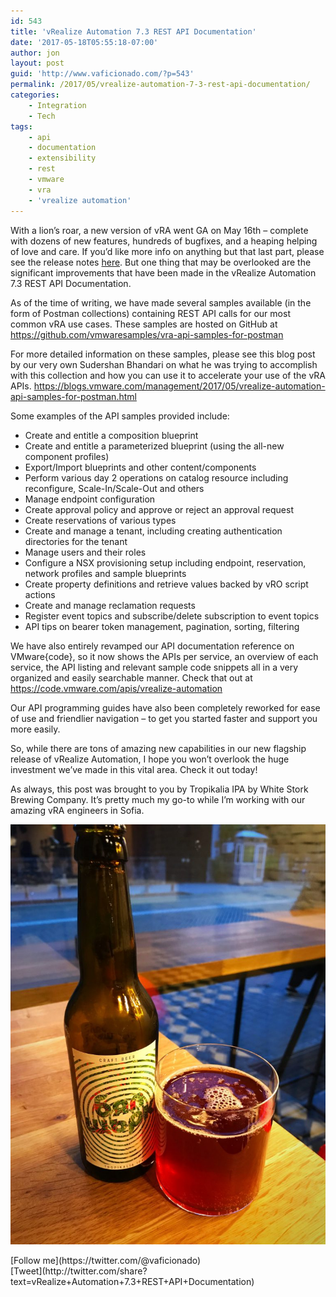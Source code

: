 ```yaml
---
id: 543
title: 'vRealize Automation 7.3 REST API Documentation'
date: '2017-05-18T05:55:18-07:00'
author: jon
layout: post
guid: 'http://www.vaficionado.com/?p=543'
permalink: /2017/05/vrealize-automation-7-3-rest-api-documentation/
categories:
    - Integration
    - Tech
tags:
    - api
    - documentation
    - extensibility
    - rest
    - vmware
    - vra
    - 'vrealize automation'
---
```


With a lion’s roar, a new version of vRA went GA on May 16th – complete with dozens of new features, hundreds of bugfixes, and a heaping helping of love and care. If you’d like more info on anything but that last part, please see the release notes [here](https://pubs.vmware.com/Release_Notes/en/vra/73/vrealize-automation-73-release-notes.html?src=vmw_so_vex_akjaer_1025). But one thing that may be overlooked are the significant improvements that have been made in the vRealize Automation 7.3 REST API Documentation.

As of the time of writing, we have made several samples available (in the form of Postman collections) containing REST API calls for our most common vRA use cases. These samples are hosted on GitHub at <https://github.com/vmwaresamples/vra-api-samples-for-postman>

For more detailed information on these samples, please see this blog post by our very own Sudershan Bhandari on what he was trying to accomplish with this collection and how you can use it to accelerate your use of the vRA APIs. <https://blogs.vmware.com/management/2017/05/vrealize-automation-api-samples-for-postman.html>

Some examples of the API samples provided include:

- Create and entitle a composition blueprint
- Create and entitle a parameterized blueprint (using the all-new component profiles)
- Export/Import blueprints and other content/components
- Perform various day 2 operations on catalog resource including reconfigure, Scale-In/Scale-Out and others
- Manage endpoint configuration
- Create approval policy and approve or reject an approval request
- Create reservations of various types
- Create and manage a tenant, including creating authentication directories for the tenant
- Manage users and their roles
- Configure a NSX provisioning setup including endpoint, reservation, network profiles and sample blueprints
- Create property definitions and retrieve values backed by vRO script actions
- Create and manage reclamation requests
- Register event topics and subscribe/delete subscription to event topics
- API tips on bearer token management, pagination, sorting, filtering

We have also entirely revamped our API documentation reference on VMware{code}, so it now shows the APIs per service, an overview of each service, the API listing and relevant sample code snippets all in a very organized and easily searchable manner. Check that out at <https://code.vmware.com/apis/vrealize-automation>

Our API programming guides have also been completely reworked for ease of use and friendlier navigation – to get you started faster and support you more easily.

So, while there are tons of amazing new capabilities in our new flagship release of vRealize Automation, I hope you won’t overlook the huge investment we’ve made in this vital area. Check it out today!

As always, this post was brought to you by Tropikalia IPA by White Stork Brewing Company. It’s pretty much my go-to while I’m working with our amazing vRA engineers in Sofia.

![tropikalia_ipa](/assets/images/2017/05/tropikalia_ipa-768x1024.jpg)

<div class="twttr_buttons"><div class="twttr_followme"> [Follow me](https://twitter.com/@vaficionado) </div></div><div class="twttr_buttons"><div class="twttr_twitter"> [Tweet](http://twitter.com/share?text=vRealize+Automation+7.3+REST+API+Documentation)</div></div>